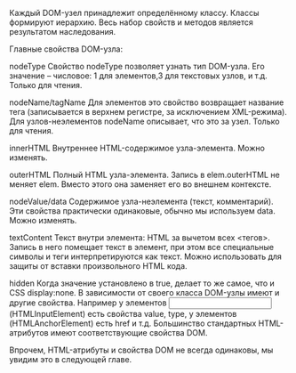 Каждый DOM-узел принадлежит определённому классу. Классы формируют иерархию. Весь набор свойств и методов является результатом наследования.

Главные свойства DOM-узла:

nodeType
Свойство nodeType позволяет узнать тип DOM-узла. Его значение – числовое: 1 для элементов,3 для текстовых узлов, и т.д. Только для чтения.

nodeName/tagName
Для элементов это свойство возвращает название тега (записывается в верхнем регистре, за исключением XML-режима). Для узлов-неэлементов nodeName описывает, что это за узел. Только для чтения.

innerHTML
Внутреннее HTML-содержимое узла-элемента. Можно изменять.

outerHTML
Полный HTML узла-элемента. Запись в elem.outerHTML не меняет elem. Вместо этого она заменяет его во внешнем контексте.

nodeValue/data
Содержимое узла-неэлемента (текст, комментарий). Эти свойства практически одинаковые, обычно мы используем data. Можно изменять.

textContent
Текст внутри элемента: HTML за вычетом всех <тегов>. Запись в него помещает текст в элемент, при этом все специальные символы и теги интерпретируются как текст. Можно использовать для защиты от вставки произвольного HTML кода.

hidden
Когда значение установлено в true, делает то же самое, что и CSS display:none.
В зависимости от своего класса DOM-узлы имеют и другие свойства. Например у элементов <input> (HTMLInputElement) есть свойства value, type, у элементов <a> (HTMLAnchorElement) есть href и т.д. Большинство стандартных HTML-атрибутов имеют соответствующие свойства DOM.

Впрочем, HTML-атрибуты и свойства DOM не всегда одинаковы, мы увидим это в следующей главе.